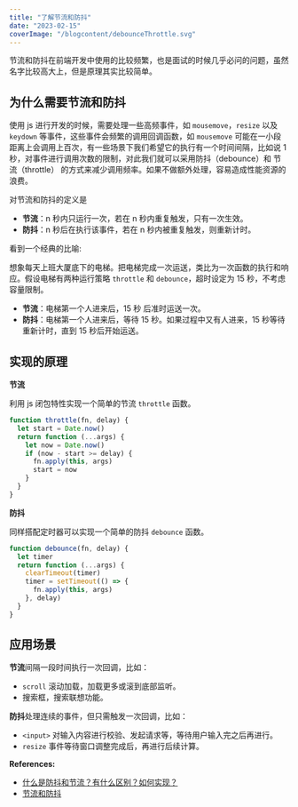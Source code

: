 ```yaml
---
title: "了解节流和防抖"
date: "2023-02-15"
coverImage: "/blogcontent/debounceThrottle.svg"
---
```


节流和防抖在前端开发中使用的比较频繁，也是面试的时候几乎必问的问题，虽然名字比较高大上，但是原理其实比较简单。

## 为什么需要节流和防抖

使用 js 进行开发的时候，需要处理一些高频事件，如 `mousemove`，`resize` 以及 `keydown` 等事件，这些事件会频繁的调用回调函数，如 `mousemove` 可能在一小段距离上会调用上百次，有一些场景下我们希望它的执行有一个时间间隔，比如说 1 秒，对事件进行调用次数的限制，对此我们就可以采用防抖（debounce）和 节流（throttle） 的方式来减少调用频率。如果不做额外处理，容易造成性能资源的浪费。

对节流和防抖的定义是

- **节流**：n 秒内只运行一次，若在 n 秒内重复触发，只有一次生效。
- **防抖**：n 秒后在执行该事件，若在 n 秒内被重复触发，则重新计时。

看到一个经典的比喻:

想象每天上班大厦底下的电梯。把电梯完成一次运送，类比为一次函数的执行和响应。假设电梯有两种运行策略 `throttle` 和 `debounce`，超时设定为 15 秒，不考虑容量限制。

- **节流**：电梯第一个人进来后，15 秒 后准时运送一次。
- **防抖**：电梯第一个人进来后，等待 15 秒。如果过程中又有人进来，15 秒等待重新计时，直到 15 秒后开始运送。

## 实现的原理

**节流**

利用 js 闭包特性实现一个简单的节流 `throttle` 函数。

```js
function throttle(fn, delay) {
  let start = Date.now()
  return function (...args) {
    let now = Date.now()
    if (now - start >= delay) {
      fn.apply(this, args)
      start = now
    }
  }
}
```

**防抖**

同样搭配定时器可以实现一个简单的防抖 `debounce` 函数。

```js
function debounce(fn, delay) {
  let timer
  return function (...args) {
    clearTimeout(timer)
    timer = setTimeout(() => {
      fn.apply(this, args)
    }, delay)
  }
}
```

## 应用场景

**节流**间隔一段时间执行一次回调，比如：

- `scroll` 滚动加载，加载更多或滚到底部监听。
- 搜索框，搜索联想功能。

**防抖**处理连续的事件，但只需触发一次回调，比如：

- `<input>` 对输入内容进行校验、发起请求等，等待用户输入完之后再进行。
- `resize` 事件等待窗口调整完成后，再进行后续计算。

**References:**

- [什么是防抖和节流？有什么区别？如何实现？](https://vue3js.cn/interview/JavaScript/debounce_throttle.html)
- [节流和防抖](https://underglaze-blue.github.io/blog/pages/af9354/)
